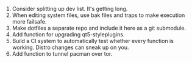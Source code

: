 1. Consider splitting up dev list. It's getting long.
2. When editing system files, use bak files and traps to make execution more
   failsafe.
3. Make dotfiles a separate repo and include it here as a git submodule.
4. Add function for upgrading qt5-styleplugins.
5. Build a CI system to automatically test whether every function is working.
   Distro changes can sneak up on you.
6. Add function to tunnel pacman over tor.
